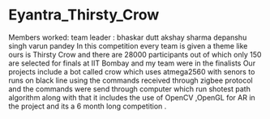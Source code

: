 # Eyantra_Thirsty_Crow
Members worked:
team leader : bhaskar dutt 
akshay sharma 
depanshu singh 
varun pandey 
In this competition every team is given a theme like ours is Thirsty Crow and there are 28000 participants out of which only 150 are selected for finals at IIT Bombay and my team were in the finalists Our projects include a bot called crow which uses atmega2560 with senors to runs on black line using the commands received through zigbee protocol and the commands were send through computer which run shotest path algorithm along with that it includes the use of OpenCV ,OpenGL for AR in the project and its a 6 month long competition  .
